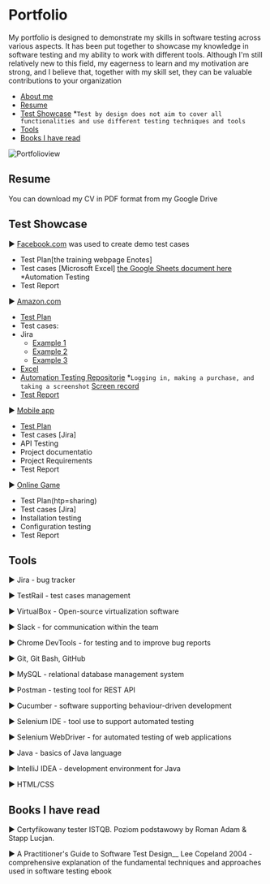 # Portfolio
My portfolio is designed to demonstrate my skills in software testing across various aspects. It has been put together to showcase my knowledge in software testing and my ability to work with different tools. Although I'm still relatively new to this field, my eagerness to learn and my motivation are strong, and I believe that, together with my skill set, they can be valuable contributions to your organization
- [About me](#about-me)
- [Resume](#Resume)
- [Test Showcase](#Test-Showcase) *`Test by design does not aim to cover all functionalities and use different testing techniques and tools`
- [Tools](#Tools)
- [Books I have read](#books-i-have-read)
  
![Portfolioview](https://github.com/Michal134/Portfolio/assets/128796710/34d86da4-b322-4bb2-bc7e-64e3d7aa422e)

## Resume
You can download my CV in PDF format from my Google Drive

## Test Showcase
:arrow_forward: [Facebook.com](Facebook.com) was used to create demo test cases
  * Test Plan[the training webpage Enotes]
  * Test cases [Microsoft Excel] [the Google Sheets document here](https://docs.google.com/spreadsheets/d/1PTc-aPCKWBm4B3aaTPsvJ5wgW0P-KkpvaclZAbQzTZY/edit#gid=0)
  *Automation Testing
  * Test Report

:arrow_forward: [Amazon.com](Amazon.com)
  * [Test Plan](https://1drv.ms/w/s!ArG27EA3d8gegxqUSbn9LEeqW8RR?e=iF3uII)
  * Test cases:
  * Jira
    * [Example 1](https://drive.google.com/file/d/1yuEGeTquIAkowdwTitbQ93QFCtVNLN0B/view?usp=sharing)
    * [Example 2](https://drive.google.com/file/d/1gwx4aCIhyKprnH7xrZZRVHKw1QBNQN9g/view?usp=sharing)
    * [Example 3](https://drive.google.com/file/d/1hY-k3XcQm_0fp_2x4XGrx3QQ_WLxMtUO/view?usp=sharing)
  * [Excel](https://drive.google.com/file/d/1jclZW82by1_m1FDoIZYiNWQbu9zPtC93/view?usp=sharing) 
  * [Automation Testing Repositorie](https://github.com/Michal134/Amazon.git) *`Logging in, making a purchase, and taking a screenshot` [Screen record](https://drive.google.com/file/d/1R6yy10S5acyXwyZDhN0HkUD4sgjxV77e/view?usp=sharing)
  * [Test Report](https://1drv.ms/w/s!ArG27EA3d8geg0z_mCp0-Kn2nsEh?e=lf26Ro)
 
:arrow_forward: [Mobile app](Amazon.com)
  * [Test Plan]([https://1drv.ms/w/s!ArG27EA3d8gegxrUSVLhuZlxKlnU?e=eikNkr)
  * Test cases [Jira]
  * API Testing
  * Project documentatio
  * Project Requirements
  * Test Report

:arrow_forward: [Online Game](Amazon.com)
  * Test Plan(htp=sharing)
  * Test cases [Jira]
  * Installation testing
  * Configuration testing
  * Test Report
    
## Tools 

:arrow_forward: Jira - bug tracker

:arrow_forward: TestRail - test cases management

:arrow_forward: VirtualBox - Open-source virtualization software 

:arrow_forward: Slack - for communication within the team

:arrow_forward: Chrome DevTools - for testing and to improve bug reports

:arrow_forward: Git, Git Bash, GitHub

:arrow_forward: MySQL - relational database management system

:arrow_forward: Postman - testing tool for REST API

:arrow_forward: Cucumber - software supporting behaviour-driven development

:arrow_forward: Selenium IDE - tool use to support automated testing

:arrow_forward: Selenium WebDriver - for automated testing of web applications

:arrow_forward: Java - basics of Java language

:arrow_forward: IntelliJ IDEA - development environment for Java

:arrow_forward: HTML/CSS
    
## Books I have read
:arrow_forward: Certyfikowany tester ISTQB. Poziom podstawowy by Roman Adam & Stapp Lucjan.

:arrow_forward: A Practitioner's Guide to Software Test Design__ Lee Copeland 2004 - comprehensive explanation of the fundamental techniques and approaches used in software testing ebook


